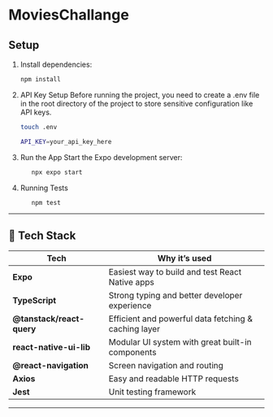 # MoviesChallange

## Setup

1. Install dependencies:

   ```bash
   npm install
   ```
   
2. API Key Setup
   Before running the project, you need to create a .env file in the root directory of the project to store sensitive configuration like API keys.

   ```bash
   touch .env

   API_KEY=your_api_key_here
   ```

3. Run the App
   Start the Expo development server:

   ```bash
      npx expo start
   ```

4. Running Tests
   ```bash
      npm test
   ```
---

## 🚀 Tech Stack

| Tech                     | Why it’s used                                         |
|--------------------------|--------------------------------------------------------|
| **Expo**                | Easiest way to build and test React Native apps       |
| **TypeScript**          | Strong typing and better developer experience         |
| **@tanstack/react-query** | Efficient and powerful data fetching & caching layer |
| **react-native-ui-lib** | Modular UI system with great built-in components      |
| **@react-navigation**   | Screen navigation and routing                         |
| **Axios**               | Easy and readable HTTP requests                       |
| **Jest**                | Unit testing framework                                |

---